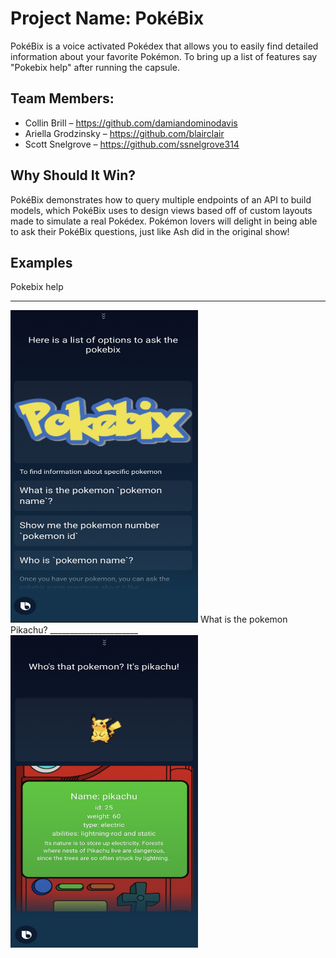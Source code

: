 # Project Name: PokéBix
  PokéBix is a voice activated Pokédex that allows you to easily find detailed information about your favorite Pokémon. To bring up a list of features say "Pokebix help" after running the capsule.
## Team Members: 
- Collin Brill – https://github.com/damiandominodavis
- Ariella Grodzinsky – https://github.com/blairclair
- Scott Snelgrove – https://github.com/ssnelgrove314 

## Why Should It Win?
PokéBix demonstrates how to query multiple endpoints of an API to build models, which PokéBix uses to design views based off of custom layouts made to simulate a real Pokédex. Pokémon lovers will delight in being able to ask their PokéBix questions, just like Ash did in the original show!

## Examples
Pokebix help
______________________
<img src="./assets/images/pokeHelp.png" width=300 height=500/>
What is the pokemon Pikachu?
______________________

<img src="./assets/images/whosPikachu.png" width=300 height=500/>
